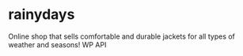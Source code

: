 # rainydays

Online shop that sells comfortable and durable jackets for all types of weather and seasons!
WP API
